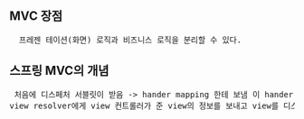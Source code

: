 ## MVC 장점 

<pre>
  프레젠 테이션(화면) 로직과 비즈니스 로직을 분리할 수 있다.
</pre>

## 스프링 MVC의 개념

<pre>
 처음에 디스페처 서블릿이 받음 -> hander mapping 한테 보냄 이 hander mapping은 어떤 컨트롤러인지 알아서 그걸 다시 디스페처 서블릿에게 보냄 -> 그럼 그게 handler adapter를 지나서 컨트롤러에게 보냄 -> 그럼 컨트롤러가 다시 반대로 view의 정보를 보냄 -> 그럼 view 객체를 만들어주는
view resolver에게 view 컨트롤러가 준 view의 정보를 보내고 view를 디스페처 서블릿한테 보냄으로 view를 client에게 보여줌

</pre>
